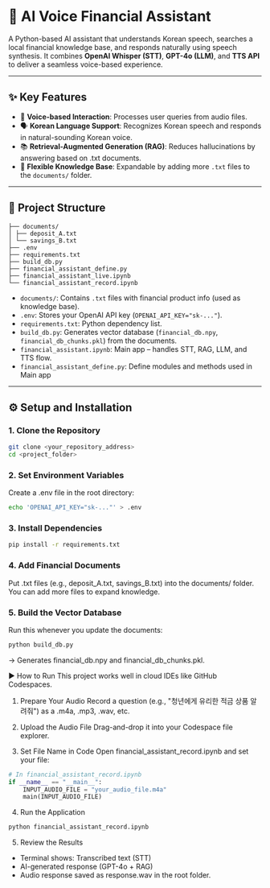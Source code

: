 # 🧠 AI Voice Financial Assistant

A Python-based AI assistant that understands Korean speech, searches a local financial knowledge base, and responds naturally using speech synthesis. It combines **OpenAI Whisper (STT)**, **GPT-4o (LLM)**, and **TTS API** to deliver a seamless voice-based experience.

---

## ✨ Key Features

- 🎤 **Voice-based Interaction**: Processes user queries from audio files.
- 🗣️ **Korean Language Support**: Recognizes Korean speech and responds in natural-sounding Korean voice.
- 📚 **Retrieval-Augmented Generation (RAG)**: Reduces hallucinations by answering based on .txt documents.
- 🧱 **Flexible Knowledge Base**: Expandable by adding more `.txt` files to the `documents/` folder.

---

## 📁 Project Structure
```.
├── documents/
│ ├── deposit_A.txt
│ └── savings_B.txt
├── .env
├── requirements.txt
├── build_db.py
├── financial_assistant_define.py
├── financial_assistant_live.ipynb
└── financial_assistant_record.ipynb
```

- `documents/`: Contains `.txt` files with financial product info (used as knowledge base).
- `.env`: Stores your OpenAI API key (`OPENAI_API_KEY="sk-..."`).
- `requirements.txt`: Python dependency list.
- `build_db.py`: Generates vector database (`financial_db.npy`, `financial_db_chunks.pkl`) from the documents.
- `financial_assistant.ipynb`: Main app – handles STT, RAG, LLM, and TTS flow.
- `financial_assistant_define.py`: Define modules and methods used in Main app

---

## ⚙️ Setup and Installation

### 1. Clone the Repository

```bash
git clone <your_repository_address>
cd <project_folder>
```

### 2. Set Environment Variables
Create a .env file in the root directory:

```bash
echo 'OPENAI_API_KEY="sk-..."' > .env
```

### 3. Install Dependencies
```bash
pip install -r requirements.txt
```

### 4. Add Financial Documents
Put .txt files (e.g., deposit_A.txt, savings_B.txt) into the documents/ folder. You can add more files to expand knowledge.

### 5. Build the Vector Database
Run this whenever you update the documents:

```bash
python build_db.py
```
-> Generates financial_db.npy and financial_db_chunks.pkl.

▶️ How to Run
This project works well in cloud IDEs like GitHub Codespaces.

1. Prepare Your Audio
Record a question (e.g., "청년에게 유리한 적금 상품 알려줘") as a .m4a, .mp3, .wav, etc.

2. Upload the Audio File
Drag-and-drop it into your Codespace file explorer.

3. Set File Name in Code
Open financial_assistant_record.ipynb and set your file:
```python
# In financial_assistant_record.ipynb
if __name__ == "__main__":
    INPUT_AUDIO_FILE = "your_audio_file.m4a"
    main(INPUT_AUDIO_FILE)
```

4. Run the Application
```bash
python financial_assistant_record.ipynb
```
5. Review the Results
- Terminal shows: Transcribed text (STT)
- AI-generated response (GPT-4o + RAG)
- Audio response saved as response.wav in the root folder.